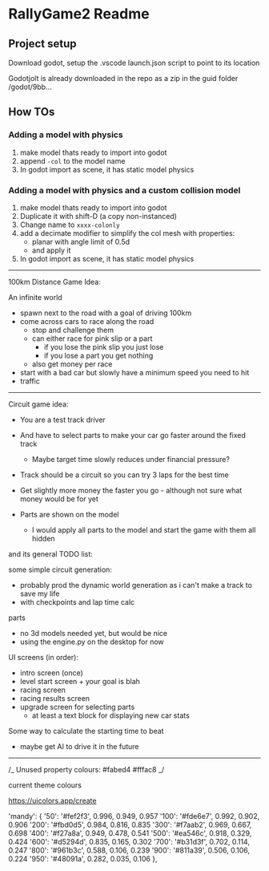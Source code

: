 # RallyGame2 Readme

## Project setup

Download godot, setup the .vscode launch.json script to point to its location

Godotjolt is already downloaded in the repo as a zip in the guid folder /godot/9bb...

## How TOs

### Adding a model with physics

1. make model thats ready to import into godot
1. append `-col` to the model name
1. In godot import as scene, it has static model physics

### Adding a model with physics and a custom collision model

1. make model thats ready to import into godot
1. Duplicate it with shift-D (a copy non-instanced)
1. Change name to `xxxx-colonly`
1. add a decimate modifier to simplify the col mesh with properties:
    - planar with angle limit of 0.5d
    - and apply it
1. In godot import as scene, it has static model physics

---

100km Distance Game Idea:

An infinite world

-   spawn next to the road with a goal of driving 100km
-   come across cars to race along the road
    -   stop and challenge them
    -   can either race for pink slip or a part
        -   if you lose the pink slip you just lose
        -   if you lose a part you get nothing
    -   also get money per race
-   start with a bad car but slowly have a minimum speed you need to hit
-   traffic

---

Circuit game idea:

-   You are a test track driver
-   And have to select parts to make your car go faster around the fixed track

    -   Maybe target time slowly reduces under financial pressure?

-   Track should be a circuit so you can try 3 laps for the best time

-   Get slightly more money the faster you go - although not sure what money would be for yet

-   Parts are shown on the model
    -   I would apply all parts to the model and start the game with them all hidden

and its general TODO list:

some simple circuit generation:

-   probably prod the dynamic world generation as i can't make a track to save my life
-   with checkpoints and lap time calc

parts

-   no 3d models needed yet, but would be nice
-   using the engine.py on the desktop for now

UI screens (in order):

-   intro screen (once)
-   level start screen + your goal is blah
-   racing screen
-   racing results screen
-   upgrade screen for selecting parts
    -   at least a text block for displaying new car stats

Some way to calculate the starting time to beat

-   maybe get AI to drive it in the future

---

/_
Unused property colours:
#fabed4
#fffac8
_/

current theme colours

https://uicolors.app/create

'mandy': {
'50': '#fef2f3', 0.996, 0.949, 0.957
'100': '#fde6e7', 0.992, 0.902, 0.906
'200': '#fbd0d5', 0.984, 0.816, 0.835
'300': '#f7aab2', 0.969, 0.667, 0.698
'400': '#f27a8a', 0.949, 0.478, 0.541
'500': '#ea546c', 0.918, 0.329, 0.424
'600': '#d5294d', 0.835, 0.165, 0.302
'700': '#b31d3f', 0.702, 0.114, 0.247
'800': '#961b3c', 0.588, 0.106, 0.239
'900': '#811a39', 0.506, 0.106, 0.224
'950': '#48091a', 0.282, 0.035, 0.106
},
